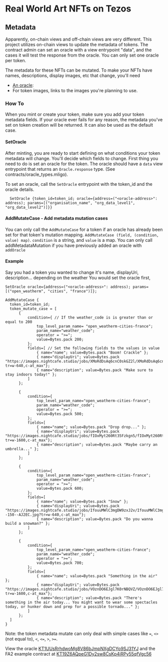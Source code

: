 # Real World Art NFTs on Tezos

## Metadata
Apparently, on-chain views and off-chain views are very different. This project utilizes on-chain views to update the metadata of tokens.
The contract admin can set an oracle with a view entrypoint "data", and the cases it will test the response from the oracle. You can only set one oracle per token.

The metadata for these NFTs can be mutated. To make your NFTs have names, descriptions, display images, etc that change, you'll need
- [An oracle](#oracle):
- For token images, links to the images you're planning to use.

### How To
When you mint or create your token, make sure you add your token metadata fields. If your oracle ever fails for any reason, the metadata you've set on token creation will be returned. It can also be used as the default case.

#### SetOracle
After minting, you are ready to start defining on what conditions your token metadata will change. You'll decide which fields to change.
First thing you need to do is set an oracle for the token. The oracle should have a `data` view entrypoint that returns an `Oracle.response` type. (See contracts/oracle_types.mligo).

To set an oracle, call the `SetOracle` entrypoint with the token_id and the oracle details.

```
  SetOracle {token_id=token_id; oracle={address=("<oracle-address>": address); params=[("organisation_name", "org_data_level1", "org_data_level2")]}}
```

#### AddMutateCase - Add metadata mutation cases
You can only call the `AddMutateCase` for a token if an oracle has already been set for that token's mutation mapping. 
`AddMutateCase (field, (condition, value) map)`. `condition` is a string, and `value` is a map. You can only call addMetadataMutation if you have previously added an oracle with `addOracle`

#### Example
Say you had a token you wanted to change it's name, displayUri, description... depending on the weather
  You would set the oracle first, 
  ```
  SetOracle oracle={address=("<oracle-address>": address); params=[("open_weatherm", "cities", "france")]};
  ```

```
AddMutateCase {
  token_id=token_id;
  token_mutate_case = [
      {
          condition={ // If the weather_code is is greater than or equal to 200
              top_level_param_name= "open_weatherm-cities-france";
              param_name="weather_code";
              operator = ">=";
              value=Bytes.pack 200;
          };
          fields=[ // Set the following fields to the values in value
              { name="name"; value=Bytes.pack "Boom! Crackle" };
              { name="displayUri"; value=Bytes.pack "https://images.nightcafe.studio/jobs/XMoRdDsAq6cnC0skGZ2l/XMoRdDsAq6cnC0skGZ2l.jpg?tr=w-640,c-at_max"};
              { name="description"; value=Bytes.pack "Make sure to stay indoors today!" };
          ]
      };

      {
          condition={
              top_level_param_name="open_weatherm-cities-france";
              param_name="weather_code";
              operator = ">=";
              value=Bytes.pack 500;
          };
          fields=[
              { name="name"; value=Bytes.pack "Drop drop..." };
              { name="displayUri"; value=Bytes.pack "https://images.nightcafe.studio/jobs/fIOxMyt260Rt35Fzkgn5/fIOxMyt260Rt35Fzkgn5.jpg?tr=w-1600,c-at_max"};
              { name="description"; value=Bytes.pack "Maybe carry an umbrella..." };
          ]
      };

      {
          condition={
              top_level_param_name="open_weatherm-cities-france";
              param_name="weather_code";
              operator = ">=";
              value=Bytes.pack 600;
          };
          fields=[
              { name="name"; value=Bytes.pack "Snow" };
              { name="displayUri"; value=Bytes.pack "https://images.nightcafe.studio/jobs/IfouuMWlC3mgDW9zxJ2v/IfouuMWlC3mgDW9zxJ2v--150--AJ2EC.jpg?tr=w-640,c-at_max"};
              { name="description"; value=Bytes.pack "Do you wanna build a snowman?" };
          ]
      };

      {
          condition={
              top_level_param_name="open_weatherm-cities-france";
              param_name="weather_code";
              operator = ">=";
              value=Bytes.pack 700;
          };
          fields=[
              { name="name"; value=Bytes.pack "Something in the air" };
              { name="displayUri"; value=Bytes.pack "https://images.nightcafe.studio/jobs/VOznDO6EJgl7K0rNBQVZ/VOznDO6EJgl7K0rNBQVZ.jpg?tr=w-1600,c-at_max"};
              { name="description"; value=Bytes.pack "There's something in the air today... You might want to wear some spectacles today, or hunker down and prep for a possible tornado..." };
          ]
      };
  ]
}
```

Note: the token metadata mutate can only deal with simple cases like `=`, `<>` (not equal to), `<`, `<=`, `>`, `>=`.

View the oracle [KT1UUsRrhdwoMg8V86bJmpNXgDCYo9SJ31YJ](https://better-call.dev/ithacanet/KT1UUsRrhdwoMg8V86bJmpNXgDCYo9SJ31YJ/storage/big_map/149053/keys) and the FA2 example contract at [KT19Z6AQpeG1Dy2sw8CsKp4iRPy55qfVgc56](https://better-call.dev/ithacanet/KT19Z6AQpeG1Dy2sw8CsKp4iRPy55qfVgc56/views)
